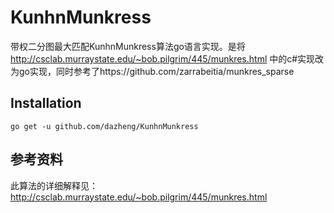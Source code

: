 # KunhnMunkress
带权二分图最大匹配KunhnMunkress算法go语言实现。是将 http://csclab.murraystate.edu/~bob.pilgrim/445/munkres.html 中的c#实现改为go实现，同时参考了https://github.com/zarrabeitia/munkres_sparse

## Installation

```
go get -u github.com/dazheng/KunhnMunkress
```

## 参考资料
此算法的详细解释见：http://csclab.murraystate.edu/~bob.pilgrim/445/munkres.html